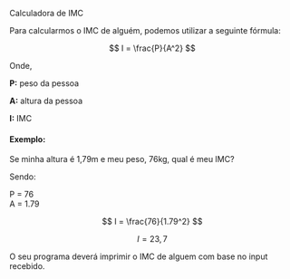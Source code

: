 Calculadora de IMC

Para calcularmos o IMC de alguém, podemos utilizar a seguinte fórmula:

$$ I = \frac{P}{A^2} $$

Onde,

**P:** peso da pessoa

**A:** altura da pessoa

**I:** IMC

#### Exemplo:

Se minha altura é 1,79m e meu peso, 76kg, qual é meu IMC?

Sendo:

P = 76 \
A = 1.79

$$ I = \frac{76}{1.79^2} $$

$$ I = 23,7 $$

O seu programa deverá imprimir o IMC de alguem com base no input recebido.

